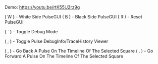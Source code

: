 Demo: https://youtu.be/rtK55U2rz9g


( W ) - White Side PulseGUI ( B ) - Black Side PulseGUI ( R ) - Reset PulseGUI

( ` ) - Toggle Debug Mode


( ; ) - Toggle Pulse DebugInfo/TraceHistory Viewer

( , ) - Go Back A Pulse On The Timeline Of The Selected Square 
( . ) - Go Forward A Pulse On The Timeline Of The Selected Square
